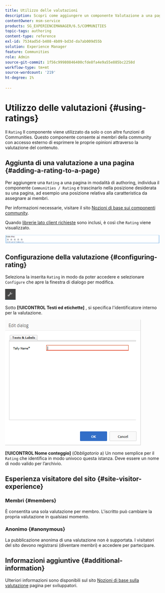```yaml
---
title: Utilizzo delle valutazioni
description: Scopri come aggiungere un componente Valutazione a una pagina che consente ai membri della community di accesso di esprimere le proprie opinioni assegnando una valutazione al contenuto.
contentOwner: msm-service
products: SG_EXPERIENCEMANAGER/6.5/COMMUNITIES
topic-tags: authoring
content-type: reference
exl-id: 7534ad5d-b408-4b09-bd3d-da7ab009d55b
solution: Experience Manager
feature: Communities
role: Admin
source-git-commit: 1f56c99980846400cfde8fa4e9a55e885bc2258d
workflow-type: tm+mt
source-wordcount: '219'
ht-degree: 1%

---
```


# Utilizzo delle valutazioni {#using-ratings}

Il `Rating` Il componente viene utilizzato da solo o con altre funzioni di Communities. Questo componente consente ai membri della community con accesso esterno di esprimere le proprie opinioni attraverso la valutazione del contenuto.

## Aggiunta di una valutazione a una pagina {#adding-a-rating-to-a-page}

Per aggiungere una `Rating` a una pagina in modalità di authoring, individua il componente `Communities / Rating` e trascinarlo nella posizione desiderata su una pagina, ad esempio una posizione relativa alla caratteristica da assegnare ai membri.

Per informazioni necessarie, visitare il sito [Nozioni di base sui componenti community](basics.md).

Quando [librerie lato client richieste](rating-basics.md#essentials-for-client-side) sono inclusi, è così che `Rating` viene visualizzato.

![valutazione](assets/rating.png)

## Configurazione della valutazione {#configuring-rating}

Seleziona la inserita `Rating` in modo da poter accedere e selezionare `Configure` che apre la finestra di dialogo per modifica.

![configure-new](assets/configure-new.png)

Sotto **[!UICONTROL Testi ed etichette]** , si specifica l&#39;identificatore interno per la valutazione.

![tallyname](assets/tallyname.png)

**[!UICONTROL Nome conteggio]**
(*Obbligatorio* a) Un nome semplice per il `Rating` che identifica in modo univoco questa istanza. Deve essere un nome di nodo valido per l’archivio.

## Esperienza visitatore del sito {#site-visitor-experience}

### Membri {#members}

È consentita una sola valutazione per membro. L&#39;iscritto può cambiare la propria valutazione in qualsiasi momento.

### Anonimo {#anonymous}

La pubblicazione anonima di una valutazione non è supportata. I visitatori del sito devono registrarsi (diventare membri) e accedere per partecipare.

## Informazioni aggiuntive {#additional-information}

Ulteriori informazioni sono disponibili sul sito [Nozioni di base sulla valutazione](rating-basics.md) pagina per sviluppatori.
